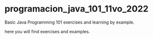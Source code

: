 # programacion_java_101_11vo_2022
Basic Java Programming 101 exercises and learning by example.

here you will find exercises and examples. 
